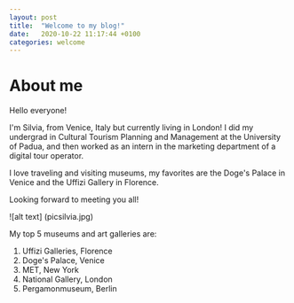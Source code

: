 ```yaml
---
layout: post
title:  "Welcome to my blog!"
date:   2020-10-22 11:17:44 +0100
categories: welcome
---
```

# About me 

Hello everyone!

I'm Silvia, from Venice, Italy but currently living in London! I did my undergrad in Cultural Tourism Planning and Management at the University of Padua, and then worked as an intern in the marketing department of a digital tour operator. 
        
I love traveling and visiting museums, my favorites are the Doge's Palace in Venice and the Uffizi Gallery in Florence. 
        
Looking forward to meeting you all! 
  

![alt text] (picsilvia.jpg)

My top 5 museums and art galleries are:

1. Uffizi Galleries, Florence
2. Doge's Palace, Venice
3. MET, New York
4. National Gallery, London
5. Pergamonmuseum, Berlin
